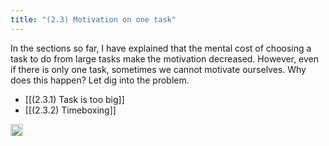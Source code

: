 ```yaml
---
title: "(2.3) Motivation on one task"
---
```


In the sections so far, I have explained that the mental cost of choosing a task to do from large tasks make the motivation decreased. However, even if there is only one task, sometimes we cannot motivate ourselves. Why does this happen? Let dig into the problem.

- [[(2.3.1) Task is too big]]
- [[(2.3.2) Timeboxing]]


<img src='https://scrapbox.io/api/pages/nishio-en/en/icon' alt='en.icon' height="19.5"/>